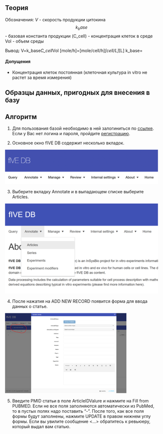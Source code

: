 ## Теория

Обозначения:
$V$ - скорость продукции цитокина
$$k_base$$ - базовая константа продукции
\(C_cell\) - концентрация клеток в среде
Vol - объем среды

Вывод:
V=k_base*C_cell*Vol
[mole/h]=[mole/cell/h]*[cell/L]*[L]
k_base=

#### Допущения

- Концентрация клеток постоянная (клеточная культура in vitro не растет за время измерения)

## Образцы данных, пригодных для внесения в базу


## Алгоритм

1. Для пользования базой необходимо в ней залогиниться по [ссылке](https://dev5db.insysbio.com/Account/Login). Если у Вас нет логина и пароля, пройдите [регистрацию](https://dev5db.insysbio.com/Account/Register).

2. Основное окно fIVE DB содержит несколько вкладок.

<img src="./screenshots/main_window.png" alt="main window" width="600"/> <!-- ![main window](./screenshots/main_window.png) -->

3. Выберите вкладку Annotate и в выпадающем списке выберите Articles.

<img src="./screenshots/annotate.png" alt="annotate" width="600"/>

4. После нажатия на ADD NEW RECORD появится форма для ввода данных о статье.

<img src="./screenshots/add_article.png" alt="add article" width="400"/>

5. Введите PMID статьи в поле ArticleIDValure и нажмите на Fill from PUBMED. Если не все поля заполняются автоматически из PubMed, то в пустых полях надо поставить “-”. После того, как все поля формы будут заполнены, нажмите UPDATE в правом нижнем углу формы. Если вы увилите сообщение <...> обратитесь к ревьюеру, который выдал вам статью.










